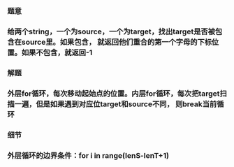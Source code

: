 


<h3>题意<h3>
<p>给两个string，一个为source，一个为target，找出target是否被包含在source里。如果包含，
就返回他们重合的第一个字母的下标位置。如果不包含，就返回-1<p>


<h3>解题<h3>
<p>外层for循环，每次移动起始点的位置。内层for循环，每次把target扫描一遍，但是如果遇到对应位target和source不同，
则break当前循环<p>


<h3>细节<h3>
<p>外层循环的边界条件：for i in range(lenS-lenT+1)<p>

